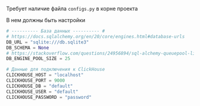 Требует наличие файла `configs.py` в корне проекта

В нем должны быть настройки

```python
# ---------- База данных ---------- #
# https://docs.sqlalchemy.org/en/20/core/engines.html#database-urls
DB_URL = "sqlite:///db.sqlite3"
DB_SCHEMA = None
# https://stackoverflow.com/questions/24956894/sql-alchemy-queuepool-limit-overflow
DB_ENGINE_POOL_SIZE = 25

# Данные для подключения к ClickHouse
CLICKHOUSE_HOST = "localhost"
CLICKHOUSE_PORT = 9000
CLICKHOUSE_DB = "default"
CLICKHOUSE_USER = "default"
CLICKHOUSE_PASSWORD = "password"
```